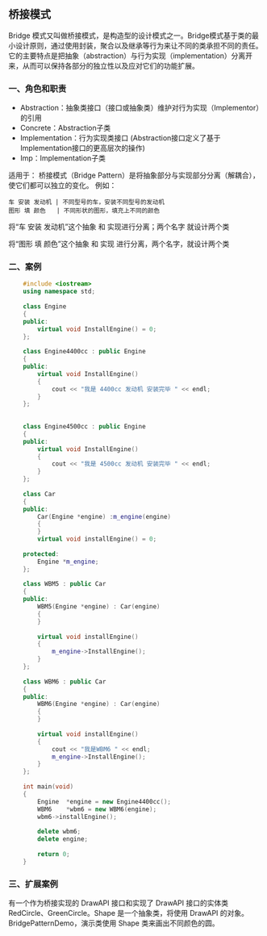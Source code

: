 ## 桥接模式 ##

Bridge 模式又叫做桥接模式，是构造型的设计模式之一。Bridge模式基于类的最小设计原则，通过使用封装，聚合以及继承等行为来让不同的类承担不同的责任。它的主要特点是把抽象（abstraction）与行为实现（implementation）分离开来，从而可以保持各部分的独立性以及应对它们的功能扩展。

### 一、角色和职责 ###

- Abstraction：抽象类接口（接口或抽象类）维护对行为实现（Implementor）的引用
- Concrete：Abstraction子类
- Implementation：行为实现类接口 (Abstraction接口定义了基于Implementation接口的更高层次的操作)
- Imp：Implementation子类

适用于：
桥接模式（Bridge Pattern）是将抽象部分与实现部分分离（解耦合），使它们都可以独立的变化。
例如：

	车 安装 发动机 | 不同型号的车，安装不同型号的发动机
	图形 填 颜色   | 不同形状的图形，填充上不同的颜色
	
将“车 安装 发动机”这个抽象 和 实现进行分离；两个名字 就设计两个类

将“图形 填 颜色”这个抽象 和 实现 进行分离，两个名字，就设计两个类

### 二、案例 ###
```C++
	#include <iostream>
	using namespace std;
	
	class Engine
	{
	public:
		virtual void InstallEngine() = 0;
	};
	
	class Engine4400cc : public Engine
	{
	public:
		virtual void InstallEngine()
		{
			cout << "我是 4400cc 发动机 安装完毕 " << endl;
		}
	};
	
	
	class Engine4500cc : public Engine
	{
	public:
		virtual void InstallEngine()
		{
			cout << "我是 4500cc 发动机 安装完毕 " << endl;
		}
	};
	
	class Car
	{
	public:
		Car(Engine *engine) :m_engine(engine)
		{
		}
		virtual void installEngine() = 0;
	
	protected:
		Engine *m_engine;
	};
	
	class WBM5 : public Car
	{
	public:
		WBM5(Engine *engine) : Car(engine)
		{
		}
	
		virtual void installEngine()
		{
			m_engine->InstallEngine();
		}
	};
	
	class WBM6 : public Car
	{
	public:
		WBM6(Engine *engine) : Car(engine)
		{
		}
	
		virtual void installEngine()
		{
			cout << "我是WBM6 " << endl;
			m_engine->InstallEngine();
		}
	};
	
	int main(void)
	{
		Engine	*engine = new Engine4400cc();
		WBM6	*wbm6 = new WBM6(engine);
		wbm6->installEngine();
	
		delete wbm6;
		delete engine;
	
		return 0;
	}
```

### 三、扩展案例 ###

有一个作为桥接实现的 DrawAPI 接口和实现了 DrawAPI 接口的实体类 RedCircle、GreenCircle。Shape 是一个抽象类，将使用 DrawAPI 的对象。BridgePatternDemo，演示类使用 Shape 类来画出不同颜色的圆。


